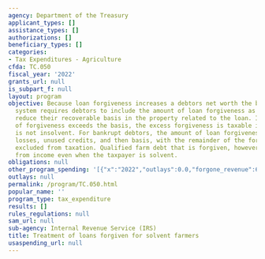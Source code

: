 ```yaml
---
agency: Department of the Treasury
applicant_types: []
assistance_types: []
authorizations: []
beneficiary_types: []
categories:
- Tax Expenditures - Agriculture
cfda: TC.050
fiscal_year: '2022'
grants_url: null
is_subpart_f: null
layout: program
objective: Because loan forgiveness increases a debtors net worth the baseline tax
  system requires debtors to include the amount of loan forgiveness as income or else
  reduce their recoverable basis in the property related to the loan. If the amount
  of forgiveness exceeds the basis, the excess forgiveness is taxable if the taxpayer
  is not insolvent. For bankrupt debtors, the amount of loan forgiveness reduces carryover
  losses, unused credits, and then basis, with the remainder of the forgiven debt
  excluded from taxation. Qualified farm debt that is forgiven, however, is excluded
  from income even when the taxpayer is solvent.
obligations: null
other_program_spending: '[{"x":"2022","outlays":0.0,"forgone_revenue":60000000.0},{"x":"2023","outlays":0.0,"forgone_revenue":60000000.0},{"x":"2024","outlays":0.0,"forgone_revenue":120000000.0}]'
outlays: null
permalink: /program/TC.050.html
popular_name: ''
program_type: tax_expenditure
results: []
rules_regulations: null
sam_url: null
sub-agency: Internal Revenue Service (IRS)
title: Treatment of loans forgiven for solvent farmers
usaspending_url: null
---
```

